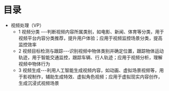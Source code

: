 # 目录
* 视频处理（VP）
  * 1 视频分类 ---判断视频内容所属类别，如电影、新闻、体育等分类，用于视频平台内容分类推荐，提升用户体验；应用于视频监控场景分类，提高监控效率
  * 2 视频目标检测与跟踪---识别视频中物体类别并确定位置，跟踪物体运动轨迹，用于智能交通监控，跟踪车辆、行人轨迹；应用于视频分析，理解视频中物体行为
  * 3 视频生成---利用人工智能生成视频内容，如动画、虚拟场景视频等，用于影视制作，辅助生成特效、虚拟角色视频；应用于虚拟现实内容创作，生成沉浸式视频场景
